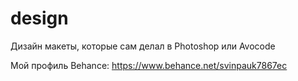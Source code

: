 # design
Дизайн макеты, которые сам делал в Photoshop или Avocode 

Мой профиль Behance: https://www.behance.net/svinpauk7867ec
